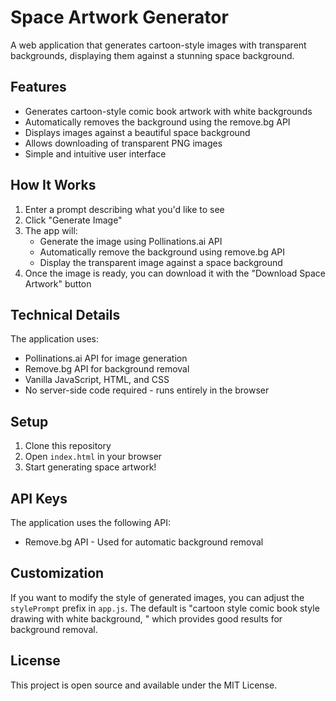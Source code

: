 # Space Artwork Generator

A web application that generates cartoon-style images with transparent backgrounds, displaying them against a stunning space background.

## Features

- Generates cartoon-style comic book artwork with white backgrounds
- Automatically removes the background using the remove.bg API
- Displays images against a beautiful space background
- Allows downloading of transparent PNG images
- Simple and intuitive user interface

## How It Works

1. Enter a prompt describing what you'd like to see
2. Click "Generate Image" 
3. The app will:
   - Generate the image using Pollinations.ai API
   - Automatically remove the background using remove.bg API
   - Display the transparent image against a space background
4. Once the image is ready, you can download it with the "Download Space Artwork" button

## Technical Details

The application uses:
- Pollinations.ai API for image generation
- Remove.bg API for background removal
- Vanilla JavaScript, HTML, and CSS
- No server-side code required - runs entirely in the browser

## Setup

1. Clone this repository
2. Open `index.html` in your browser
3. Start generating space artwork!

## API Keys

The application uses the following API:
- Remove.bg API - Used for automatic background removal

## Customization

If you want to modify the style of generated images, you can adjust the `stylePrompt` prefix in `app.js`. The default is "cartoon style comic book style drawing with white background, " which provides good results for background removal.

## License

This project is open source and available under the MIT License.
